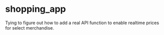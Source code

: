 # shopping_app

Tying to figure out how to add a real API function to enable realtime prices for select merchandise.